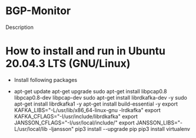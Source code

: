 # BGP-Monitor
Description 

# How to install and run in Ubuntu 20.04.3 LTS (GNU/Linux)
* Install following packages
- apt-get update
apt-get upgrade
sudo apt-get install libpcap0.8 libpcap0.8-dev libpcap-dev
sudo apt-get install librdkafka-dev -y
sudo apt-get install librdkafka1 -y
apt-get install build-essential -y
export KAFKA_LIBS="-L/usr/lib/x86_64-linux-gnu -lrdkafka"
export KAFKA_CFLAGS="-I/usr/include/librdkafka"
export JANSSON_CFLAGS="-I/usr/local/include/"
export JANSSON_LIBS="-L/usr/local/lib -ljansson"
pip3 install --upgrade pip
pip3 install virtualenv
